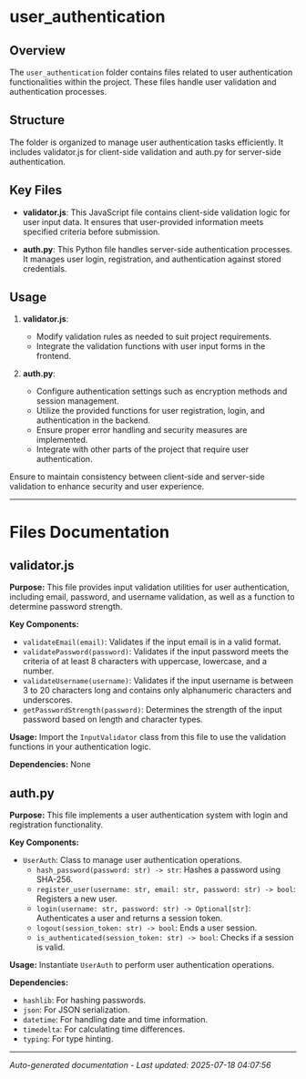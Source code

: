 # user_authentication

## Overview
The `user_authentication` folder contains files related to user authentication functionalities within the project. These files handle user validation and authentication processes.

## Structure
The folder is organized to manage user authentication tasks efficiently. It includes validator.js for client-side validation and auth.py for server-side authentication.

## Key Files
- **validator.js**: This JavaScript file contains client-side validation logic for user input data. It ensures that user-provided information meets specified criteria before submission.
  
- **auth.py**: This Python file handles server-side authentication processes. It manages user login, registration, and authentication against stored credentials.

## Usage
1. **validator.js**:
   - Modify validation rules as needed to suit project requirements.
   - Integrate the validation functions with user input forms in the frontend.
   
2. **auth.py**:
   - Configure authentication settings such as encryption methods and session management.
   - Utilize the provided functions for user registration, login, and authentication in the backend.
   - Ensure proper error handling and security measures are implemented.
   - Integrate with other parts of the project that require user authentication.

Ensure to maintain consistency between client-side and server-side validation to enhance security and user experience.

---

# Files Documentation

## validator.js

**Purpose:** This file provides input validation utilities for user authentication, including email, password, and username validation, as well as a function to determine password strength.

**Key Components:**
- `validateEmail(email)`: Validates if the input email is in a valid format.
- `validatePassword(password)`: Validates if the input password meets the criteria of at least 8 characters with uppercase, lowercase, and a number.
- `validateUsername(username)`: Validates if the input username is between 3 to 20 characters long and contains only alphanumeric characters and underscores.
- `getPasswordStrength(password)`: Determines the strength of the input password based on length and character types.

**Usage:** Import the `InputValidator` class from this file to use the validation functions in your authentication logic.

**Dependencies:** None

## auth.py

**Purpose:** This file implements a user authentication system with login and registration functionality.

**Key Components:**
- `UserAuth`: Class to manage user authentication operations.
  - `hash_password(password: str) -> str`: Hashes a password using SHA-256.
  - `register_user(username: str, email: str, password: str) -> bool`: Registers a new user.
  - `login(username: str, password: str) -> Optional[str]`: Authenticates a user and returns a session token.
  - `logout(session_token: str) -> bool`: Ends a user session.
  - `is_authenticated(session_token: str) -> bool`: Checks if a session is valid.

**Usage:** Instantiate `UserAuth` to perform user authentication operations.

**Dependencies:**
- `hashlib`: For hashing passwords.
- `json`: For JSON serialization.
- `datetime`: For handling date and time information.
- `timedelta`: For calculating time differences.
- `typing`: For type hinting.

---
*Auto-generated documentation - Last updated: 2025-07-18 04:07:56*

